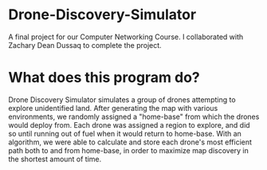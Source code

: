 # Drone-Discovery-Simulator
A final project for our Computer Networking Course. I collaborated with Zachary Dean Dussaq to complete the project.

# What does this program do?
Drone Discovery Simulator simulates a group of drones attempting to explore unidentified land. After generating the map with various environments, we randomly assigned a "home-base" from which the drones would deploy from. Each drone was assigned a region to explore, and did so until running out of fuel when it would return to home-base. With an algorithm, we were able to calculate and store each drone's most efficient path both to and from home-base, in order to maximize map discovery in the shortest amount of time.
